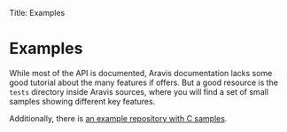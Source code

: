 Title: Examples

# Examples

While most of the API is documented, Aravis documentation lacks some good
tutorial about the many features if offers. But a good resource is the `tests`
directory inside Aravis sources, where you will find a set of small samples
showing different key features.

Additionally, there is [an example repository with C samples](https://github.com/AravisProject/aravis-c-examples).

